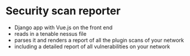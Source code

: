 
# Security scan reporter
* Django app with Vue.js on the front end 
* reads in a tenable nessus file 
* parses it and renders a report of all the plugin scans of your network 
* including a detailed report of all vulnerabilities on your network
